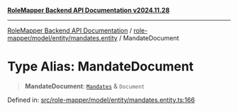 [**RoleMapper Backend API Documentation v2024.11.28**](../../../../../README.md)

***

[RoleMapper Backend API Documentation](../../../../../modules.md) / [role-mapper/model/entity/mandates.entity](../README.md) / MandateDocument

# Type Alias: MandateDocument

> **MandateDocument**: [`Mandates`](../classes/Mandates.md) & `Document`

Defined in: [src/role-mapper/model/entity/mandates.entity.ts:166](https://github.com/FlowCraft-AG/RoleMapper/blob/aa2b8d129f8bd1600fa58ea512b195a2a2308efd/backend/src/role-mapper/model/entity/mandates.entity.ts#L166)
